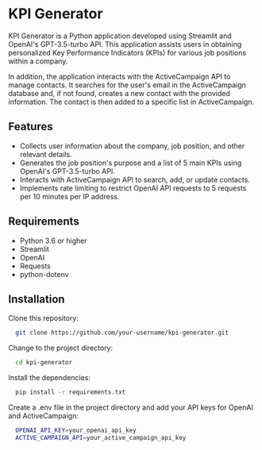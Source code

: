 
# KPI Generator

KPI Generator is a Python application developed using Streamlit and OpenAI's GPT-3.5-turbo API. This application assists users in obtaining personalized Key Performance Indicators (KPIs) for various job positions within a company.

In addition, the application interacts with the ActiveCampaign API to manage contacts. It searches for the user's email in the ActiveCampaign database and, if not found, creates a new contact with the provided information. The contact is then added to a specific list in ActiveCampaign.

## Features

 - Collects user information about the company, job position, and other relevant details.
 - Generates the job position's purpose and a list of 5 main KPIs using OpenAI's GPT-3.5-turbo API.
 - Interacts with ActiveCampaign API to search, add, or update contacts.
 - Implements rate limiting to restrict OpenAI API requests to 5 requests per 10 minutes per IP address.
## Requirements

- Python 3.6 or higher
- Streamlit
- OpenAI
- Requests
- python-dotenv


## Installation

Clone this repository:

```bash
  git clone https://github.com/your-username/kpi-generator.git
```
Change to the project directory:

```bash
  cd kpi-generator
```
Install the dependencies:
```bash
  pip install -r requirements.txt
```
Create a .env file in the project directory and add your API keys for OpenAI and ActiveCampaign:
```bash
  OPENAI_API_KEY=your_openai_api_key
  ACTIVE_CAMPAIGN_API=your_active_campaign_api_key

```
    